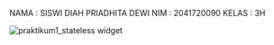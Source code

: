 NAMA : SISWI DIAH PRIADHITA DEWI
NIM : 2041720090
KELAS : 3H

![praktikum1_stateless widget](https://user-images.githubusercontent.com/78891794/191494885-9aa18266-5bf5-4140-b10a-9699f2394262.jpeg)

